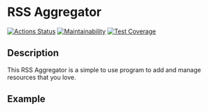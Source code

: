 #  RSS Aggregator #
[![Actions Status](https://github.com/IlliaTemnov/frontend-project-lvl3/workflows/hexlet-check/badge.svg)](https://github.com/IlliaTemnov/frontend-project-lvl3/actions)
[![Maintainability](https://api.codeclimate.com/v1/badges/a99a88d28ad37a79dbf6/maintainability)](https://codeclimate.com/github/codeclimate/codeclimate/maintainability)
[![Test Coverage](https://api.codeclimate.com/v1/badges/a99a88d28ad37a79dbf6/test_coverage)](https://codeclimate.com/github/codeclimate/codeclimate/test_coverage)

##  Description ##
This RSS Aggregator is a simple to use program to add and manage resources that you love.

##  Example ##